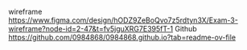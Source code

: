 wireframe
https://www.figma.com/design/hODZ9ZeBoQvo7z5rdtyn3X/Exam-3-wireframe?node-id=2-47&t=fv5jguXRG7E395fT-1
Github
https://github.com/0984868/0984868.github.io?tab=readme-ov-file

